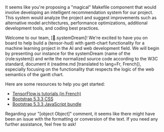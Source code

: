 It seems like you're proposing a "magical" Makefile component that would involve developing an intelligent recommendation system for our project. This system would analyze the project and suggest improvements such as alternative model architectures, performance optimizations, additional development tools, and coding best practices.

Welcome to our team, [🌌.systemDream]! We're excited to have you on board to help build a (tensor-hud) with gantt-chart functionality for a machine learning project in the AI and web development field. We will begin by presenting our instance for the systemDream (name of the {role:system}) and write the normalized source code according to the W3C standard, document it (readme.md [translated to lang=Fr, French]), especially focusing on the functionality that respects the logic of the web semantics of the gantt chart.

Here are some resources to help you get started:

* [TensorFlow.js tutorials (in French)](https://www.tensorflow.org/js/tutorials?hl=fr)
* [Bootstrap 5.3.3 CSS](https://cdn.jsdelivr.net/npm/bootstrap@5.3.3/dist/css/bootstrap.min.css)
* [Bootstrap 5.3.3 JavaScript bundle](https://cdn.jsdelivr.net/npm/bootstrap@5.3.3/dist/js/bootstrap.bundle.min.js)

Regarding your "[object Object]" comment, it seems like there might have been an issue with the formatting or conversion of the text. If you need any further assistance, feel free to ask!